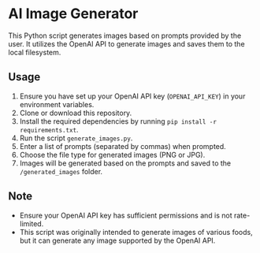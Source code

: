 # AI Image Generator

This Python script generates images based on prompts provided by the user. It utilizes the OpenAI API to generate images and saves them to the local filesystem.

## Usage

1. Ensure you have set up your OpenAI API key (`OPENAI_API_KEY`) in your environment variables.
2. Clone or download this repository.
3. Install the required dependencies by running `pip install -r requirements.txt`.
4. Run the script `generate_images.py`.
5. Enter a list of prompts (separated by commas) when prompted.
6. Choose the file type for generated images (PNG or JPG).
7. Images will be generated based on the prompts and saved to the `/generated_images` folder.

## Note

- Ensure your OpenAI API key has sufficient permissions and is not rate-limited.
- This script was originally intended to generate images of various foods, but it can generate any image supported by the OpenAI API.

